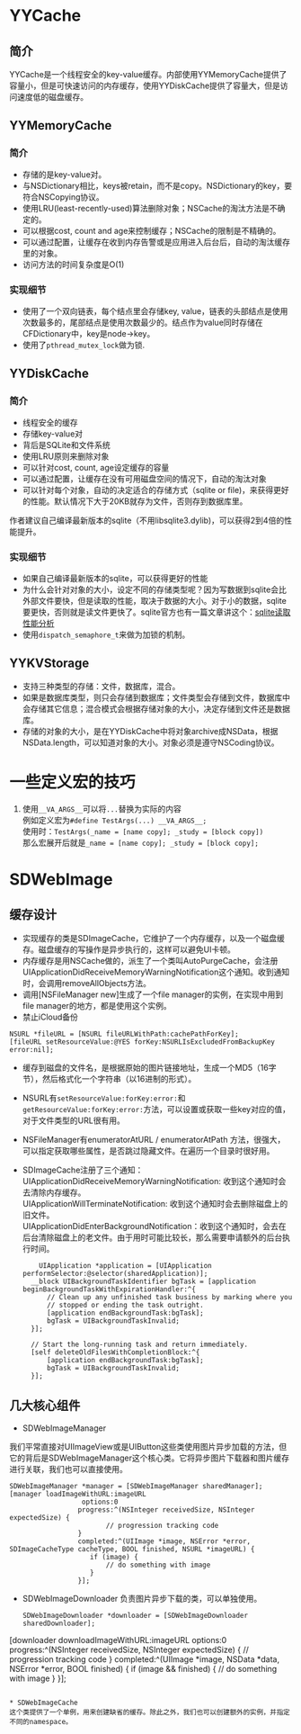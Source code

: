 # YYCache
## 简介
YYCache是一个线程安全的key-value缓存。内部使用YYMemoryCache提供了容量小，但是可快速访问的内存缓存，使用YYDiskCache提供了容量大，但是访问速度低的磁盘缓存。

## YYMemoryCache
### 简介
* 存储的是key-value对。
* 与NSDictionary相比，keys被retain，而不是copy。NSDictionary的key，要符合NSCopying协议。
* 使用LRU(least-recently-used)算法删除对象；NSCache的淘汰方法是不确定的。
* 可以根据cost, count and age来控制缓存；NSCache的限制是不精确的。
* 可以通过配置，让缓存在收到内存告警或是应用进入后台后，自动的淘汰缓存里的对象。
* 访问方法的时间复杂度是O(1)

### 实现细节
* 使用了一个双向链表，每个结点里会存储key, value，链表的头部结点是使用次数最多的，尾部结点是使用次数最少的。结点作为value同时存储在CFDictionary中，key是node->key。
* 使用了`pthread_mutex_lock`做为锁.

## YYDiskCache
### 简介
* 线程安全的缓存
* 存储key-value对
* 背后是SQLite和文件系统
* 使用LRU原则来删除对象
* 可以针对cost, count, age设定缓存的容量
* 可以通过配置，让缓存在没有可用磁盘空间的情况下，自动的淘汰对象
* 可以针对每个对象，自动的决定适合的存储方式（sqlite or file)，来获得更好的性能。默认情况下大于20KB就存为文件，否则存到数据库里。

作者建议自己编译最新版本的sqlite（不用libsqlite3.dylib)，可以获得2到4倍的性能提升。

### 实现细节
* 如果自己编译最新版本的sqlite，可以获得更好的性能
* 为什么会针对对象的大小，设定不同的存储类型呢？因为写数据到sqlite会比外部文件要快，但是读取的性能，取决于数据的大小。对于小的数据，sqlite要更快，否则就是读文件更快了。sqlite官方也有一篇文章讲这个：[sqlite读取性能分析](http://www.sqlite.org/intern-v-extern-blob.html)
* 使用`dispatch_semaphore_t`来做为加锁的机制。

## YYKVStorage
* 支持三种类型的存储：文件，数据库，混合。
* 如果是数据库类型，则只会存储到数据库；文件类型会存储到文件，数据库中会存储其它信息；混合模式会根据存储对象的大小，决定存储到文件还是数据库。
* 存储的对象的大小，是在YYDiskCache中将对象archive成NSData，根据NSData.length，可以知道对象的大小。对象必须是遵守NSCoding协议。

# 一些定义宏的技巧
1. 使用`__VA_ARGS__`可以将`...`替换为实际的内容  
   例如定义宏为`#define TestArgs(...) __VA_ARGS__;`    
   使用时：`TestArgs(_name = [name copy]; _study = [block copy])`  
   那么宏展开后就是`_name = [name copy]; _study = [block copy];`  

# SDWebImage
## 缓存设计
* 实现缓存的类是SDImageCache，它维护了一个内存缓存，以及一个磁盘缓存。磁盘缓存的写操作是异步执行的，这样可以避免UI卡顿。
* 内存缓存是用NSCache做的，派生了一个类叫AutoPurgeCache，会注册UIApplicationDidReceiveMemoryWarningNotification这个通知。收到通知时，会调用removeAllObjects方法。
* 调用[NSFileManager new]生成了一个file manager的实例，在实现中用到file manager的地方，都是使用这个实例。
* 禁止iCloud备份

```
NSURL *fileURL = [NSURL fileURLWithPath:cachePathForKey];   
[fileURL setResourceValue:@YES forKey:NSURLIsExcludedFromBackupKey error:nil];
```

* 缓存到磁盘的文件名，是根据原始的图片链接地址，生成一个MD5（16字节），然后格式化一个字符串（以16进制的形式）。
* NSURL有`setResourceValue:forKey:error:`和`getResourceValue:forKey:error:`方法，可以设置或获取一些key对应的值，对于文件类型的URL很有用。
* NSFileManager有enumeratorAtURL / enumeratorAtPath 方法，很强大，可以指定获取哪些属性，是否跳过隐藏文件。在遍历一个目录时很好用。
* SDImageCache注册了三个通知：  
  UIApplicationDidReceiveMemoryWarningNotification: 收到这个通知时会去清除内存缓存。  
  UIApplicationWillTerminateNotification: 收到这个通知时会去删除磁盘上的旧文件。  
  UIApplicationDidEnterBackgroundNotification：收到这个通知时，会去在后台清除磁盘上的老文件。由于用时可能比较长，那么需要申请额外的后台执行时间。  
  
  ```
      UIApplication *application = [UIApplication performSelector:@selector(sharedApplication)];
    __block UIBackgroundTaskIdentifier bgTask = [application beginBackgroundTaskWithExpirationHandler:^{
        // Clean up any unfinished task business by marking where you
        // stopped or ending the task outright.
        [application endBackgroundTask:bgTask];
        bgTask = UIBackgroundTaskInvalid;
    }];

    // Start the long-running task and return immediately.
    [self deleteOldFilesWithCompletionBlock:^{
        [application endBackgroundTask:bgTask];
        bgTask = UIBackgroundTaskInvalid;
    }];
  ```

## 几大核心组件
* SDWebImageManager

我们平常直接对UIImageView或是UIButton这些类使用图片异步加载的方法，但它的背后是SDWebImageManager这个核心类。它将异步图片下载器和图片缓存进行关联，我们也可以直接使用。

```
SDWebImageManager *manager = [SDWebImageManager sharedManager];
[manager loadImageWithURL:imageURL
                  options:0
                 progress:^(NSInteger receivedSize, NSInteger expectedSize) {
                        // progression tracking code
                 }
                 completed:^(UIImage *image, NSError *error, SDImageCacheType cacheType, BOOL finished, NSURL *imageURL) {
                    if (image) {
                        // do something with image
                    }
                 }];
```

* SDWebImageDownloader
  负责图片异步下载的类，可以单独使用。  
  
  ```
  SDWebImageDownloader *downloader = [SDWebImageDownloader sharedDownloader];
[downloader downloadImageWithURL:imageURL
                         options:0
                        progress:^(NSInteger receivedSize, NSInteger expectedSize) {
                            // progression tracking code
                        }
                       completed:^(UIImage *image, NSData *data, NSError *error, BOOL finished) {
                            if (image && finished) {
                                // do something with image
                            }
                        }];
  ```
  
  * SDWebImageCache
  这个类提供了一个单例，用来创建缺省的缓存。除此之外，我们也可以创建额外的实例，并指定不同的namespace。
  
  